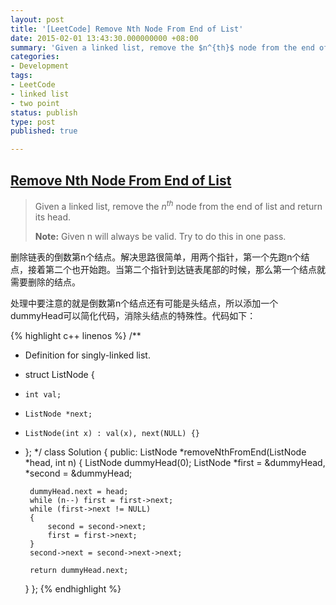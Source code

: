 ```yaml
---
layout: post
title: '[LeetCode] Remove Nth Node From End of List'
date: 2015-02-01 13:43:30.000000000 +08:00
summary: 'Given a linked list, remove the $n^{th}$ node from the end of list and return its head.'
categories:
- Development
tags:
- LeetCode
- linked list
- two point
status: publish
type: post
published: true

---
```


## [Remove Nth Node From End of List](https://oj.leetcode.com/problems/remove-nth-node-from-end-of-list/)

> Given a linked list, remove the $n^{th}$ node from the end of list and return its head.
> 
> **Note:**
> Given n will always be valid.
> Try to do this in one pass.

删除链表的倒数第n个结点。解决思路很简单，用两个指针，第一个先跑n个结点，接着第二个也开始跑。当第二个指针到达链表尾部的时候，那么第一个结点就需要删除的结点。

处理中要注意的就是倒数第n个结点还有可能是头结点，所以添加一个dummyHead可以简化代码，消除头结点的特殊性。代码如下：

{% highlight c++ linenos %}
/**
 * Definition for singly-linked list.
 * struct ListNode {
 *     int val;
 *     ListNode *next;
 *     ListNode(int x) : val(x), next(NULL) {}
 * };
 */
class Solution {
public:
    ListNode *removeNthFromEnd(ListNode *head, int n) {
        ListNode dummyHead(0);
        ListNode *first = &dummyHead, *second = &dummyHead;
        
        dummyHead.next = head;
        while (n--) first = first->next;
        while (first->next != NULL)
        {
            second = second->next;
            first = first->next;
        }
        second->next = second->next->next;
        
        return dummyHead.next;
    }
};
{% endhighlight %}